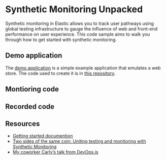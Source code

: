 # Synthetic Monitoring Unpacked
Synthetic monitoring in Elastic allows you to track user pathways using global testing infrastructure to gauge the influence of web and front-end performance on user experience. This code sample aims to walk you through how to get started with synthetic monitoring.

## Demo application
The [demo application](https://demo-store-ivory.vercel.app/products) is a simple example application that emulates a web store. The code used to create it is in [this repository](https://github.com/JessicaGarson/demo-store).

## Montioring code


## Recorded code


## Resources
- [Getting started documention](https://www.elastic.co/guide/en/observability/current/synthetics-get-started-project.html)
- [Two sides of the same coin: Uniting testing and monitoring with Synthetic Monitoring](https://www.elastic.co/observability-labs/blog/testing-monitoring-synthetic-monitoring) 
- [My coworker Carly’s talk from DevOps.js](https://portal.gitnation.org/contents/synthetic-monitoring-and-e2e-testing-2-sides-of-the-same-coin-1979)
